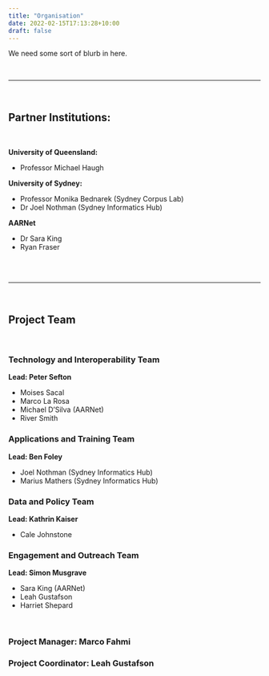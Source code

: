 ```yaml
---
title: "Organisation"
date: 2022-02-15T17:13:28+10:00
draft: false
---
```


We need some sort of blurb in here.

<br />
<hr />
<br />

## Partner Institutions:
<br />

**University of Queensland:** 

- Professor Michael Haugh

**University of Sydney:**

- Professor Monika Bednarek (Sydney Corpus Lab)
- Dr Joel Nothman (Sydney Informatics Hub)

**AARNet**

- Dr Sara King
- Ryan Fraser
<br />
<br />
<hr />
<br />

## Project Team
<br />

### Technology and Interoperability Team

**Lead: Peter Sefton**

- Moises Sacal
- Marco La Rosa
- Michael D’Silva (AARNet)
- River Smith

### Applications and Training Team

**Lead: Ben Foley**

- Joel Nothman (Sydney Informatics Hub)
- Marius Mathers (Sydney Informatics Hub)

### Data and Policy Team

**Lead: Kathrin Kaiser**

- Cale Johnstone

### Engagement and Outreach Team

**Lead: Simon Musgrave**

- Sara King (AARNet)
- Leah Gustafson
- Harriet Shepard

<br />

### Project Manager: Marco Fahmi

### Project Coordinator: Leah Gustafson

